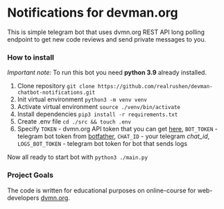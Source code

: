 # Notifications for devman.org

This is simple telegram bot that uses dvmn.org REST API long polling endpoint to get new code reviews and send private
messages to you.

### How to install

_Important note:_ To run this bot you need **python 3.9** already installed.

1. Clone repository `git clone https://github.com/realrushen/devman-chatbot-notifications.git`
2. Init virtual environment `python3 -m venv venv`
3. Activate virtual environment `source ./venv/bin/activate`
4. Install dependencies `pip3 install -r requirements.txt`
5. Create .env file `cd ./src && touch .env`
6. Specify `TOKEN` - dvmn.org API token that you can get [here](https://dvmn.org/api/docs/),
   `BOT_TOKEN` - telegram bot token from [botfather](https://t.me/botfather),
   `CHAT_ID` - your telegram _chat_id_,
   `LOGS_BOT_TOKEN` - telegram bot token for bot that sends logs

Now all ready to start bot with `python3 ./main.py`

### Project Goals

The code is written for educational purposes on online-course for web-developers [dvmn.org](https://dvmn.org/).